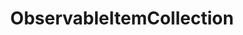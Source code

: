 ---
layout: subpage
title: ObservableItemCollection
permalink: /ref/winux-collections-objectmodel-observableitemcollection
---